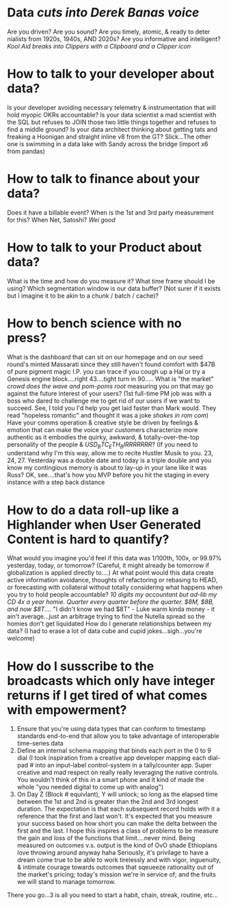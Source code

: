 # Data *cuts into Derek Banas voice*

Are you driven?
Are you sound?
Are you timely, atomic, & ready to deter nialists from 1920s, 1940s, AND 2020s?
Are you informative and intelligent?
*Kool Aid breaks into Clippers with a Clipboard and a Clipper icon*

# How to talk to your developer about data?

Is your developer avoiding necessary telemetry & instrumentation that will hold myopic OKRs accountable?
Is your data scientist a mad scientist with the SQL but refuses to JOIN those two little things together and refuses to find a middle ground?
Is your data architect thinking about getting tats and freaking a Hoonigan and straight inline v8 from the GT? Slick...The other one is swimming in a data lake with Sandy across the bridge (import x6 from pandas)


# How to talk to finance about your data?

Does it have a billable event?
When is the 1st and 3rd party measurement for this?
When Net, Satoshi? *Wei good*


# How to talk to your Product about data?

What is the time and how do you measure it?
What time frame should I be using?
Which segmentation window is our data buffer? (Not surer if it exists but I imagine it to be akin to a chunk / batch / cache)?

# How to bench science with no press?

What is the dashboard that can sit on our homepage and on our seed round's minted Massarati since they still haven't found comfort with $47B of pure pigment magic I.P. you can trace if you cough up a Hal or try a Genesis engine block....right 43....tight turn in 90.....
What is "the market" *crowd does the wave and pom-poms root* measuring you on that may go against the future interest of your users? (1st full-time PM job was with a boss who dared to challenge me to get rid of our users if we want to succeed. See, I told you I'd help you get laid faster than Mark would. They read "hopeless romantic" and thought it was a joke *shakes in rom com*)
Have your comms operation & creative style be driven by feelings & emotion that can make the voice your customers characterize more authentic as it embodies the quirky, awkward, & totally-over-the-top personality of the people & $USD_BTC_ETH_BIRRRRRRR$? (If you need to understand why I'm this way, allow me to recite Hustler Musik to you. 23, 24, 27. Yesterday was a double date and today is a triple double and you know my contingious memory is about to lay-up in your lane like it was Russ? OK, see....that's how you MVP before you hit the staging in every instance with a step back distance


# How to do a data roll-up like a Highlander when User Generated Content is hard to quantify?

What would you imagine you'd feel if this data was 1/100th, 100x, or 99.97% yesterday, today, or tomorrow? (Careful, it might already be tomorrow if globalization is applied directly to....)
At what point would this data create active information avoidance, thoughts of refactoring or rebasing to HEAD, or forecasting with collateral without totally considering what happens when you try to hold people accountable? *10 digits my accountant but ad-lib my CD 4x a year homie. Quarter every quarter before the quarter. $8M, $8B, and now $8T....* "I didn't know we had $8T" - Luke warm kinda money - it ain't average...just an arbitrage trying to find the Nutella spread so the homies don't get liquidated
How do I generate relationships between my data? (I had to erase a lot of data cube and cupid jokes...sigh...you're welcome)


# How do I susscribe to the broadcasts which only have integer returns if I get tired of what comes with empowerment?

1. Ensure that you're using data types that can conform to timestamp standards end-to-end that allow you to take advantage of interoperable time-series data
2. Define an internal schema mapping that binds each port in the 0 to 9 dial (I took inspiration from a creative app developer mapping each dial-pad # into an input-label control-system in a tally/counter app. Super creative and mad respect on really really leveraging the native controls. You wouldn't think of this in a smart phone and it kind of made the whole "you needed digital to come up with analog")
3. On Day Z (Block # equivlant), Y will unlock; so long as the elapsed time between the 1st and 2nd is greater than the 2nd and 3rd longest duration. The expectation is that each subsequent record holds with it a reference that the first and last won't. It's expected that you measure your success based on how short you can make the delta between the first and the last. I hope this inspires a class of problems to be measure the gain and loss of the functions that limit....never mind. Being measured on outcomes v.s. output is the kind of OvO shade Ethiopians love throwing around anyway haha Seriously, it's privilage to have a dream come true to be able to work tirelessly and with vigor, inguenuity, & intimate courage towards outcomes that sqeueeze rationality out of the  market's pricing; today's mission we're in service of; and the fruits we will stand to manage tomorrow.

There you go...3 is all you need to start a habit, chain, streak, routine, etc...

